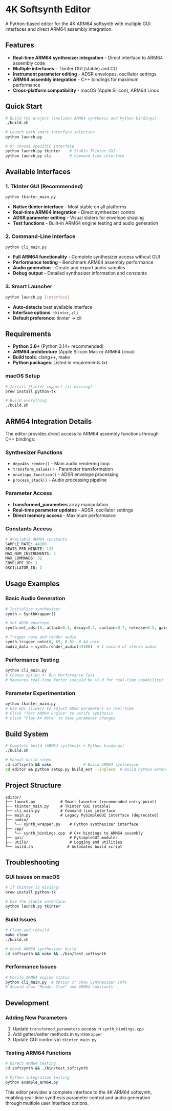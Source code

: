 # 4K Softsynth Editor

A Python-based editor for the 4K ARM64 softsynth with multiple GUI interfaces and direct ARM64 assembly integration.

## Features

- **Real-time ARM64 synthesizer integration** - Direct interface to ARM64 assembly code
- **Multiple interfaces** - Tkinter GUI (stable) and CLI
- **Instrument parameter editing** - ADSR envelopes, oscillator settings
- **ARM64 assembly integration** - C++ bindings for maximum performance
- **Cross-platform compatibility** - macOS (Apple Silicon), ARM64 Linux

## Quick Start

```bash
# Build the project (includes ARM64 synthesis and Python bindings)
./build.sh

# Launch with smart interface selection
python launch.py

# Or choose specific interface
python launch.py tkinter    # Stable Tkinter GUI
python launch.py cli        # Command-line interface
```

## Available Interfaces

### 1. Tkinter GUI (Recommended)

```bash
python tkinter_main.py
```

- **Native tkinter interface** - Most stable on all platforms
- **Real-time ARM64 integration** - Direct synthesizer control
- **ADSR parameter editing** - Visual sliders for envelope shaping
- **Test functions** - Built-in ARM64 engine testing and audio generation

### 2. Command-Line Interface

```bash
python cli_main.py
```

- **Full ARM64 functionality** - Complete synthesizer access without GUI
- **Performance testing** - Benchmark ARM64 assembly performance
- **Audio generation** - Create and export audio samples
- **Debug output** - Detailed synthesizer information and constants

### 3. Smart Launcher

```bash
python launch.py [interface]
```

- **Auto-detects** best available interface
- **Interface options**: `tkinter`, `cli`
- **Default preference**: tkinter → cli

## Requirements

- **Python 3.8+** (Python 3.14+ recommended)
- **ARM64 architecture** (Apple Silicon Mac or ARM64 Linux)
- **Build tools**: clang++, make
- **Python packages**: Listed in requirements.txt

### macOS Setup

```bash
# Install tkinter support (if missing)
brew install python-tk

# Build everything
./build.sh
```

## ARM64 Integration Details

The editor provides direct access to ARM64 assembly functions through C++ bindings:

### Synthesizer Functions

- `dope4ks_render()` - Main audio rendering loop
- `transform_values()` - Parameter transformation
- `envelope_function()` - ADSR envelope processing
- `process_stack()` - Audio processing pipeline

### Parameter Access

- **transformed_parameters** array manipulation
- **Real-time parameter updates** - ADSR, oscillator settings
- **Direct memory access** - Maximum performance

### Constants Access

```python
# Available ARM64 constants
SAMPLE_RATE: 44100
BEATS_PER_MINUTE: 125
MAX_NUM_INSTRUMENTS: 4
MAX_COMMANDS: 32
ENVELOPE_ID: 1
OSCILLATOR_ID: 2
```

## Usage Examples

### Basic Audio Generation

```python
# Initialize synthesizer
synth = SynthWrapper()

# Set ADSR envelope
synth.set_adsr(0, attack=0.1, decay=0.2, sustain=0.7, release=0.5, gain=0.8)

# Trigger note and render audio
synth.trigger_note(0, 69, 0.8)  # A4 note
audio_data = synth.render_audio(44100)  # 1 second of stereo audio
```

### Performance Testing

```bash
python cli_main.py
# Choose option 4: Run Performance Test
# Measures real-time factor (should be >1.0 for real-time capability)
```

### Parameter Experimentation

```bash
python tkinter_main.py
# Use GUI sliders to adjust ADSR parameters in real-time
# Click "Test ARM64 Engine" to verify synthesis
# Click "Play A4 Note" to hear parameter changes
```

## Build System

```bash
# Complete build (ARM64 synthesis + Python bindings)
./build.sh

# Manual build steps
cd softsynth && make              # Build ARM64 synthesizer
cd editor && python setup.py build_ext --inplace  # Build Python extension
```

## Project Structure

```
editor/
├── launch.py           # Smart launcher (recommended entry point)
├── tkinter_main.py     # Tkinter GUI (stable)
├── cli_main.py         # Command-line interface
├── main.py             # Legacy PySimpleGUI interface (deprecated)
├── audio/
│   └── synth_wrapper.py    # Python synthesizer interface
├── cpp/
│   └── synth_bindings.cpp  # C++ bindings to ARM64 assembly
├── gui/                    # PySimpleGUI modules
├── utils/                  # Logging and utilities
└── build.sh               # Automated build script
```

## Troubleshooting

### GUI Issues on macOS

```bash
# If tkinter is missing:
brew install python-tk

# Use the stable interface:
python launch.py tkinter
```

### Build Issues

```bash
# Clean and rebuild
make clean
./build.sh

# Check ARM64 synthesizer build
cd softsynth && make && ./bin/test_softsynth
```

### Performance Issues

```bash
# Verify ARM64 engine status
python cli_main.py  # Option 3: Show Synthesizer Info
# Should show "Ready: True" and ARM64 constants
```

## Development

### Adding New Parameters

1. Update `transformed_parameters` access in `synth_bindings.cpp`
2. Add getter/setter methods in `SynthWrapper`
3. Update GUI controls in `tkinter_main.py`

### Testing ARM64 Functions

```bash
# Direct ARM64 testing
cd softsynth && ./bin/test_softsynth

# Python integration testing
python example_arm64.py
```

This editor provides a complete interface to the 4K ARM64 softsynth, enabling real-time synthesis parameter control and audio generation through multiple user interface options.
